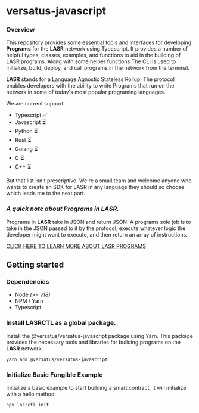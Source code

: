 # versatus-javascript
### Overview
This repository provides some essential tools and interfaces for developing 
**Programs** for the **LASR** network using Typescript.
It provides a number of helpful types, classes,
examples, and functions to aid in the building of LASR programs. 
Along with some helper functions The CLI is used to 
initialize, build, deploy, and call programs in the network from the terminal.

**LASR** stands for a Language Agnostic Stateless Rollup. The protocol
enables developers with the ability to write Programs that run on the network
in some of today's most popular programing languages. 

We are current support:
* Typescript ✅
* Javascript ⏳
* Python ⏳
* Rust ⏳
* Golang ⏳
* C ⏳
* C++ ⏳

But that list isn't prescriptive. We're a small team and welcome
anyone who wants to create an SDK for LASR in any language they should so choose
which leads me to the next part.

### _A quick note about Programs in LASR._ 
Programs in **LASR** take in JSON and return JSON. A programs sole job is to 
take in the JSON passed to it by the protocol, execute whatever logic the 
developer might want to execute, and then return an array of instructions.

[CLICK HERE TO LEARN MORE ABOUT LASR PROGRAMS
](/src/lib/programs/README.md)



## Getting started

### Dependencies
* Node _(>= v18)_
* NPM / Yarn
* Typescript


### Install LASRCTL as a global package.
Install the @versatus/versatus-javascript package using Yarn. 
This package provides the necessary tools and libraries for building 
programs on the **LASR** network.
```bash
yarn add @versatus/versatus-javascript
```

### Initialize Basic Fungible Example
Initialize a basic example to start building a smart contract. It will initialize with a hello method.
```bash
npx lasrctl init
```
